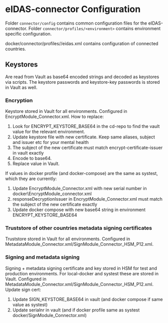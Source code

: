 # eIDAS-connector Configuration

Folder `connector/config` contains common configuration files for the eIDAS-connector.
Folder `connector/profiles/<environment>` contains environment specific configuration.

docker/connector/profiles/<environment>/eidas.xml contains configuration of connected countries.

## Keystores
Are read from Vault as base64 encoded strings and decoded as keystores via scripts. 
The keystore passwords and keystore-key passwords is stored in Vault as well.

### Encryption
Keystore stored in Vault for all environments.
Configured in EncryptModule_Connector.xml.
How to replace:
1. Look for ENCRYPT_KEYSTORE_BASE64 in the cd-repo to find the vault value for the relevant environment.
2. Update keystore file with new certificate. Keep same aliases, subject and issuer etc for your mental health
3. The subject of the new certificate must match encrypt-certificate-issuer in vault exactly
4. Encode to base64.
5. Replace value in Vault.

If values in docker profile (and docker-compose) are the same as systest, which they are currently:
1. Update EncryptModule_Connector.xml with new serial number in docker\EncryptModule_connector.xml
2. responseDecryptionIssuer in EncryptModule_Connector.xml must match the subject of the new certificate exactly 
3. Update docker compose with new base64 string in environment ENCRYPT_KEYSTORE_BASE64

### Truststore of other countries metadata signing certificates
Truststore stored in Vault for all environments.
Configured in MetadataModule_Connector.xml/SignModule_Connector_HSM_P12.xml.

### Signing and metadata signing
Signing + metadata signing certificate and key stored in HSM for test and production environments. For local-docker and systest these are stored in Vault.
Configured in MetadataModule_Connector.xml/SignModule_Connector_HSM_P12.xml.
Update sign cert:
1. Update SIGN_KEYSTORE_BASE64 in vault (and docker compose if same value as systest)
2. Update serialnr in vault (and if docker profile same as systest docker/SignModule_Connector.xml)
